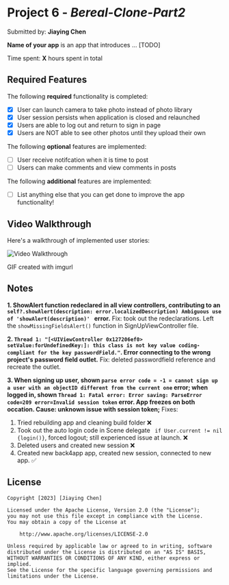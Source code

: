 # Project 6 - *Bereal-Clone-Part2*

Submitted by: **Jiaying Chen**

**Name of your app** is an app that introduces ... [TODO] 

Time spent: **X** hours spent in total

## Required Features

The following **required** functionality is completed:

- [x] User can launch camera to take photo instead of photo library
- [x] User session persists when application is closed and relaunched
- [x] Users are able to log out and return to sign in page
- [x] Users are NOT able to see other photos until they upload their own	
 
The following **optional** features are implemented:

- [ ] User receive notifcation when it is time to post
- [ ] Users can make comments and view comments in posts	

The following **additional** features are implemented:

- [ ] List anything else that you can get done to improve the app functionality!

## Video Walkthrough

Here's a walkthrough of implemented user stories:

<img src='https://i.imgur.com/fOOa7nL.mp4' title='Video Walkthrough' width='' alt='Video Walkthrough' />


GIF created with imgurl 

## Notes

**1. ShowAlert function redeclared in all view controllers, contributing to an ```self?.showAlert(description: error.localizedDescription)
Ambiguous use of 'showAlert(description)' ``` error.**
Fix: took out the redeclarations. Left the ```showMissingFieldsAlert()``` function in SignUpViewController file. 

**2. ```Thread 1: "[<UIViewController 0x127206ef0> setValue:forUndefinedKey:]: this class is not key value coding-compliant for the key passwordField."```. Error connecting to the wrong project's password field outlet.** 
Fix: deleted passwordfield reference and recreate the outlet. 

**3. When signing up user, shown ```parse error code = -1 = cannot sign up a user with an objectID different from the current one``` error; when logged in, shown ```Thread 1: Fatal error: Error saving: ParseError code=209 error=Invalid session token``` error.  App freezes on both occation. 
Cause: unknown issue with session token;** 
Fixes: 
1. Tried rebuilding app and cleaning build folder ❌
2. Took out the auto login code in Scene delegate ``` if User.current != nil {login()}```, forced logout; still experienced issue at launch. ❌
3. Deleted users and created new session ❌
4. Created new back4app app, created new session, connected to new app. ✅

## License

    Copyright [2023] [Jiaying Chen]

    Licensed under the Apache License, Version 2.0 (the "License");
    you may not use this file except in compliance with the License.
    You may obtain a copy of the License at

        http://www.apache.org/licenses/LICENSE-2.0

    Unless required by applicable law or agreed to in writing, software
    distributed under the License is distributed on an "AS IS" BASIS,
    WITHOUT WARRANTIES OR CONDITIONS OF ANY KIND, either express or implied.
    See the License for the specific language governing permissions and
    limitations under the License.
